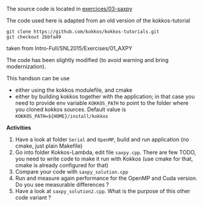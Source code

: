 The source code is located in [exercices/03-saxpy](https://github.com/pkestene/cerfacs-training-kokkos/tree/main/exercices/03-saxpy)

The code used here is adapted from an old version of the kokkos-tutorial
```shell
git clone https://github.com/kokkos/kokkos-tutorials.git
git checkout 2bbfa49
```
taken from Intro-Full/SNL2015/Exercises/01_AXPY

The code has been slightly modified (to avoid warning and bring modernization).

This handson can be use
- either using the kokkos modulefile, and cmake
- either by building kokkos together with the application; in that case you need to provide env variable `KOKKOS_PATH` to point to the folder where you cloned kokkos sources.
Default value is `KOKKOS_PATH=${HOME}/install/kokkos`

**Activities**
1. Have a look at folder `Serial` and `OpenMP`, build and run application (no cmake, just plain Makefile)
2. Go into folder Kokkos-Lambda, edit file `saxpy.cpp`. There are few TODO, you need to write code to make it run with Kokkos (use cmake for that, cmake is already configured for that)
3. Compare your code with `saxpy_solution.cpp`
4. Run and measure again performance for the OpenMP and Cuda version. Do you see measurable differences ?
4. Have a look at `saxpy_solution2.cpp`. What is the purpose of this other code variant ?

